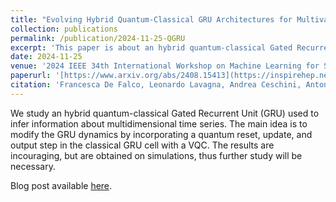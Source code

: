 ```yaml
---
title: "Evolving Hybrid Quantum-Classical GRU Architectures for Multivariate Time Series"
collection: publications
permalink: /publication/2024-11-25-QGRU
excerpt: 'This paper is about an hybrid quantum-classical Gated Recurrent Unit used to infer information about multidimensional time series and has its companion blog post [here](https://lavagnaleo.wordpress.com/2024/11/25/evolving-hybrid-quantum-classical-gru-architectures-for-multivariate-time-series/).'
date: 2024-11-25
venue: '2024 IEEE 34th International Workshop on Machine Learning for Signal Processing (MLSP)'
paperurl: '[https://www.arxiv.org/abs/2408.15413](https://inspirehep.net/literature/2849278)'
citation: 'Francesca De Falco, Leonardo Lavagna, Andrea Ceschini, Antonello Rosato, Massimo Panella: Evolving Hybrid Quantum-Classical GRU Architectures for Multivariate Time Series, in the 2024 IEEE 34th International Workshop on Machine Learning for Signal Processing (MLSP).'
---
```

We study an hybrid quantum-classical Gated Recurrent Unit (GRU) used to infer information about multidimensional time series. The main idea is to modify the GRU dynamics by incorporating a quantum reset, update, and output step in the classical GRU cell with a VQC. The results are incouraging, but are obtained on simulations, thus further study will be necessary.

Blog post available [here](https://lavagnaleo.wordpress.com/2024/11/25/evolving-hybrid-quantum-classical-gru-architectures-for-multivariate-time-series/).

